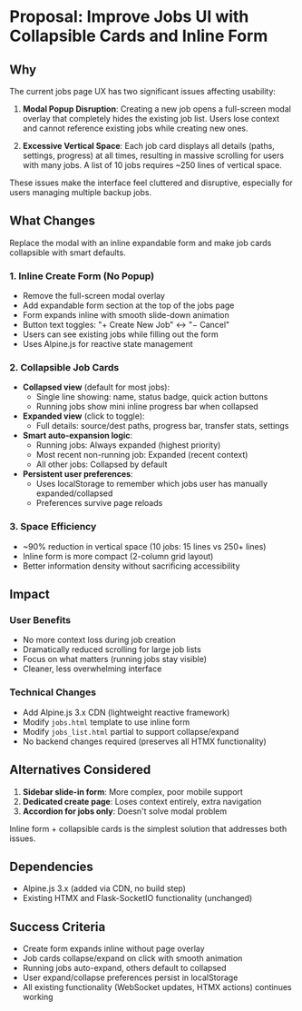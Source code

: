 # Proposal: Improve Jobs UI with Collapsible Cards and Inline Form

## Why

The current jobs page UX has two significant issues affecting usability:

1. **Modal Popup Disruption**: Creating a new job opens a full-screen modal overlay that completely hides the existing job list. Users lose context and cannot reference existing jobs while creating new ones.

2. **Excessive Vertical Space**: Each job card displays all details (paths, settings, progress) at all times, resulting in massive scrolling for users with many jobs. A list of 10 jobs requires ~250 lines of vertical space.

These issues make the interface feel cluttered and disruptive, especially for users managing multiple backup jobs.

## What Changes

Replace the modal with an inline expandable form and make job cards collapsible with smart defaults.

### 1. Inline Create Form (No Popup)
- Remove the full-screen modal overlay
- Add expandable form section at the top of the jobs page
- Form expands inline with smooth slide-down animation
- Button text toggles: "+ Create New Job" ↔ "− Cancel"
- Users can see existing jobs while filling out the form
- Uses Alpine.js for reactive state management

### 2. Collapsible Job Cards
- **Collapsed view** (default for most jobs):
  - Single line showing: name, status badge, quick action buttons
  - Running jobs show mini inline progress bar when collapsed
- **Expanded view** (click to toggle):
  - Full details: source/dest paths, progress bar, transfer stats, settings
- **Smart auto-expansion logic**:
  - Running jobs: Always expanded (highest priority)
  - Most recent non-running job: Expanded (recent context)
  - All other jobs: Collapsed by default
- **Persistent user preferences**:
  - Uses localStorage to remember which jobs user has manually expanded/collapsed
  - Preferences survive page reloads

### 3. Space Efficiency
- ~90% reduction in vertical space (10 jobs: 15 lines vs 250+ lines)
- Inline form is more compact (2-column grid layout)
- Better information density without sacrificing accessibility

## Impact

### User Benefits
- No more context loss during job creation
- Dramatically reduced scrolling for large job lists
- Focus on what matters (running jobs stay visible)
- Cleaner, less overwhelming interface

### Technical Changes
- Add Alpine.js 3.x CDN (lightweight reactive framework)
- Modify `jobs.html` template to use inline form
- Modify `jobs_list.html` partial to support collapse/expand
- No backend changes required (preserves all HTMX functionality)

## Alternatives Considered

1. **Sidebar slide-in form**: More complex, poor mobile support
2. **Dedicated create page**: Loses context entirely, extra navigation
3. **Accordion for jobs only**: Doesn't solve modal problem

Inline form + collapsible cards is the simplest solution that addresses both issues.

## Dependencies

- Alpine.js 3.x (added via CDN, no build step)
- Existing HTMX and Flask-SocketIO functionality (unchanged)

## Success Criteria

- Create form expands inline without page overlay
- Job cards collapse/expand on click with smooth animation
- Running jobs auto-expand, others default to collapsed
- User expand/collapse preferences persist in localStorage
- All existing functionality (WebSocket updates, HTMX actions) continues working
